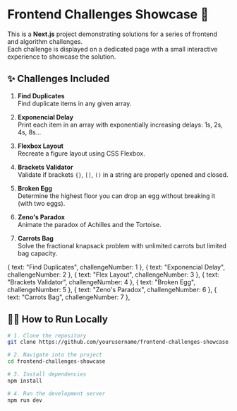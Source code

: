 # Frontend Challenges Showcase 🚀

This is a **Next.js** project demonstrating solutions for a series of frontend and algorithm challenges.  
Each challenge is displayed on a dedicated page with a small interactive experience to showcase the solution.

## ✨ Challenges Included

1. **Find Duplicates**  
   Find duplicate items in any given array.

2. **Exponencial Delay**  
   Print each item in an array with exponentially increasing delays: 1s, 2s, 4s, 8s...

3. **Flexbox Layout**  
   Recreate a figure layout using CSS Flexbox.

4. **Brackets Validator**  
   Validate if brackets `{}`, `[]`, `()` in a string are properly opened and closed.

5. **Broken Egg**  
   Determine the highest floor you can drop an egg without breaking it (with two eggs).

6. **Zeno's Paradox**  
   Animate the paradox of Achilles and the Tortoise.

7. **Carrots Bag**  
   Solve the fractional knapsack problem with unlimited carrots but limited bag capacity.

{ text: "Find Duplicates", challengeNumber: 1 },
{ text: "Exponencial Delay", challengeNumber: 2 },
{ text: "Flex Layout", challengeNumber: 3 },
{ text: "Brackets Validator", challengeNumber: 4 },
{ text: "Broken Egg", challengeNumber: 5 },
{ text: "Zeno's Paradox", challengeNumber: 6 },
{ text: "Carrots Bag", challengeNumber: 7 },

## 🧑‍💻 How to Run Locally

```bash
# 1. Clone the repository
git clone https://github.com/yourusername/frontend-challenges-showcase.git

# 2. Navigate into the project
cd frontend-challenges-showcase

# 3. Install dependencies
npm install

# 4. Run the development server
npm run dev
```
